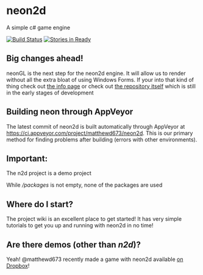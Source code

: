 # neon2d
A simple c# game engine

[![Build Status](https://ci.appveyor.com/api/projects/status/hobn7kgmotmf1kb7?svg=true
)](https://ci.appveyor.com/project/matthewd673/neon2d)
[![Stories in Ready](https://badge.waffle.io/neon2d/neon2d.svg?label=ready&title=Ready)](http://waffle.io/neon2d/neon2d)

## Big changes ahead!
neonGL is the next step for the neon2d engine. It will allow us to render without all the extra bloat of using Windows Forms. If your into that kind of thing check out [the info page](https://neon2d.github.io/neonGL) or check out [the repository itself](https://github.com/neon2d/neon2d) which is still in the early stages of development

## Building neon through AppVeyor
The latest commit of neon2d is built automatically through AppVeyor at https://ci.appveyor.com/project/matthewd673/neon2d. This is our primary method for finding problems after building (errors with other environments).

## Important:

The n2d project is a demo project

While */packages* is not empty, none of the packages are used

## Where do I start?

The project wiki is an excellent place to get started! It has very simple tutorials to get you up and running with neon2d in no time!

## Are there demos (other than *n2d*)?

Yeah! @matthewd673 recently made a game with neon2d available [on Dropbox](https://www.dropbox.com/sh/egq13mif5twae0k/AACt4oJ782f2dl4CIHXKiDcla?dl=0)!
